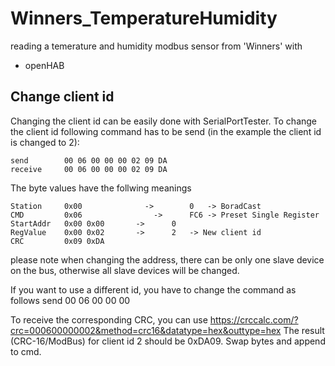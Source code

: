 # Winners_TemperatureHumidity
reading a temerature and humidity modbus sensor from 'Winners' with
- openHAB

## Change client id
Changing the client id can be easily done with SerialPortTester. 
To change the client id following command has to be send (in the example the client id is changed to 2):

	send		00 06 00 00 00 02 09 DA
	receive		00 06 00 00 00 02 09 DA
	
The byte values have the follwing meanings	

	Station		0x00			  ->	 	0	-> BoradCast
	CMD			0x06			    ->		FC6	-> Preset Single Register
	StartAddr	0x00 0x00		->		0
	RegValue	0x00 0x02		->		2	-> New client id
	CRC			0x09 0xDA	

please note when changing the address, there can be only one slave device on the bus, otherwise all slave devices will be changed.

If you want to use a different id, you have to change the command as follows
  send		00 06 00 00 00 <new ID> <CRC>
	
To receive the corresponding CRC, you can use https://crccalc.com/?crc=000600000002&method=crc16&datatype=hex&outtype=hex
The result (CRC-16/ModBus) for client id 2 should be 0xDA09. Swap bytes and append to cmd.

